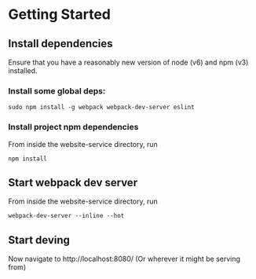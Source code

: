 # Getting Started

## Install dependencies

Ensure that you have a reasonably new version of node (v6) and npm (v3) installed.

### Install some global deps:

    sudo npm install -g webpack webpack-dev-server eslint

### Install project npm dependencies

From inside the website-service directory, run

    npm install

## Start webpack dev server

From inside the website-service directory, run

    webpack-dev-server --inline --hot

## Start deving

Now navigate to http://localhost:8080/ (Or wherever it might be serving from)
